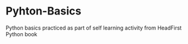 # Pyhton-Basics
Python basics practiced as part of self learning activity from HeadFirst Python book
